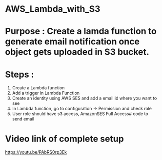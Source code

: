 # AWS_Lambda_with_S3

# Purpose : Create a lamda function to generate email notification once object gets uploaded in S3 bucket.

# Steps :
1. Create a Lambda function
2. Add a trigger in Lambda Function
3. Create an identity using AWS SES and add a email id where you want to see 
4. In Lambda function, go to configuration -> Permission  and check role
5. User role should have s3 access, AmazonSES Full Access# code to send email 


# Video link of complete setup
https://youtu.be/PAbRS0rp3Ek
